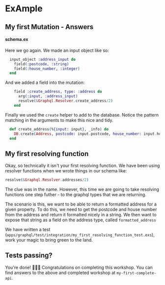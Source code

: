 # ExAmple

## My first Mutation - Answers

#### schema.ex

Here we go again. We made an input object like so:
```elixir
  input_object :address_input do
    field(:postcode, :string)
    field(:house_number, :integer)
  end
```

And we added a field into the mutation:
```elixir
    field :create_address, type: :address do
      arg(:input, :address_input)
      resolve(&Graphql.Resolver.create_address/2)
    end
```

Finally we used the `create` helper to add to the database. Notice the pattern matching in the arguments to make this nice and tidy.
```elixir
  def create_address(%{input: input}, _info) do
    DB.create(Address, postcode: input.postcode, house_number: input.house_number)
  end
```

## My first resolving function

Okay, so technically it isn't your first resolving function. We have been using resolver functions when we wrote things in our schema like:

```elixir
resolve(&Graphql.Resolver.addresses/2)
```

The clue was in the name. However, this time we are going to take resolving functions one step futher - to the graphql types that we are returning.

The scenario is this, we want to be able to return a formatted address for a given property. To do this, we need to get the postcode and house number from the address and return it formatted nicely in a string. We then want to expose that string as a field on the address type, called `formatted_address`

We have written a test (`apps/graphql/test/integration/my_first_resolving_function_test.exs`), work your magic to bring green to the land.


## Tests passing?

You're done! 🙌🏼🥳 Congratulations on completing this workshop. You can find answers to the above and completed workshop at `my-first-complete-api`.

